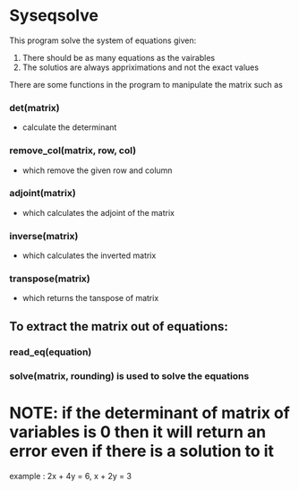 # Syseqsolve

This program solve the system of equations given:

1. There should be as many equations as the vairables
2. The solutios are always appriximations and not the exact values


There are some functions in the program to manipulate the matrix such as



### det(matrix) 
* calculate the determinant

### remove_col(matrix, row, col)
* which remove the given row and column

### adjoint(matrix)
* which calculates the adjoint of the matrix

### inverse(matrix)
* which calculates the inverted matrix

### transpose(matrix)
* which returns the tanspose of matrix




## To extract the matrix out of equations:

### read_eq(equation)


### solve(matrix, rounding) is used to solve the equations

# NOTE: if the determinant of matrix of variables is 0 then it will return an error even if there is a solution to it

example : 2x + 4y = 6, x + 2y = 3
